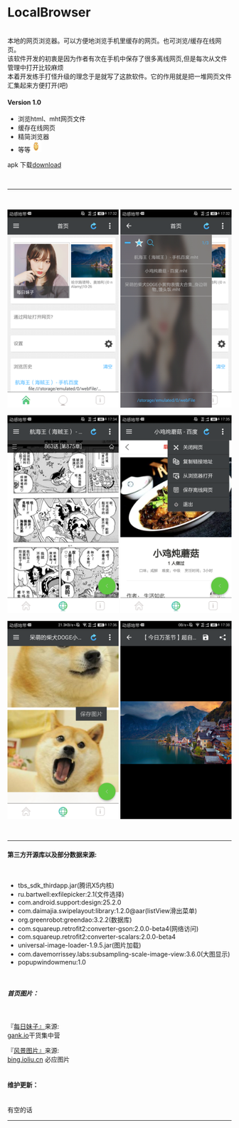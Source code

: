 LocalBrowser
===========================
<br>
本地的网页浏览器。可以方便地浏览手机里缓存的网页。也可浏览/缓存在线网页。
<br>
该软件开发的初衷是因为作者有次在手机中保存了很多离线网页,但是每次从文件管理中打开比较麻烦
<br>
本着开发练手打怪升级的理念于是就写了这款软件。它的作用就是把一堆网页文件汇集起来方便打开(吧)
<br>

#### Version 1.0

* 浏览html、mht网页文件
* 缓存在线网页
* 精简浏览器
* 等等<img width="25" height="25" src="/%E6%88%AA%E5%9B%BE/hj.jpg">


apk 下载<a href='https://github.com/xiaJue/LocalBrowser/raw/master/localBrowser.apk'>download</a>

<br>

*****

<br>

<img width="250" height="444" src="/%E6%88%AA%E5%9B%BE/Screenshot_2017-10-31-17-32-45.png"> <img width="250" height="444" src="/%E6%88%AA%E5%9B%BE/Screenshot_2017-10-31-17-32-55.png"> 

<img width="250" height="444" src="/%E6%88%AA%E5%9B%BE/Screenshot_2017-10-31-17-34-02.png"> <img width="250" height="444" src="/%E6%88%AA%E5%9B%BE/Screenshot_2017-10-31-17-35-24.png"> 

<img width="250" height="444" src="/%E6%88%AA%E5%9B%BE/Screenshot_2017-10-31-17-36-59.png"> <img width="250" height="444" src="/%E6%88%AA%E5%9B%BE/Screenshot_2017-10-31-17-38-21.png"> 

<br>

*****

#### 第三方开源库以及部分数据来源:

<br>

* tbs_sdk_thirdapp.jar(腾讯X5内核)
* ru.bartwell:exfilepicker:2.1(文件选择)
* com.android.support:design:25.2.0
* com.daimajia.swipelayout:library:1.2.0@aar(listView滑出菜单)
* org.greenrobot:greendao:3.2.2(数据库)
* com.squareup.retrofit2:converter-gson:2.0.0-beta4(网络访问)
* com.squareup.retrofit2:converter-scalars:2.0.0-beta4
* universal-image-loader-1.9.5.jar(图片加载)
* com.davemorrissey.labs:subsampling-scale-image-view:3.6.0(大图显示)
* popupwindowmenu:1.0

<br>

##### 首页图片：

<br>

『<a href='#'>每日妹子』</a>来源:<br>
        <a href='http://gank.io/'>gank.io</a>干货集中营
        <br>
        
『<a href='#'>风景图片』</a>来源:<br>
            <a href='https://bing.ioliu.cn/'>bing.ioliu.cn</a>
            必应图片
            <br>
<br>

#### 维护更新：

<br>
有空的话
<br>

*****

